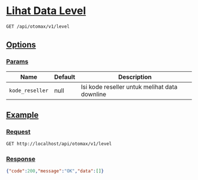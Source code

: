 # [Lihat Data Level]()

```bash
GET /api/otomax/v1/level
```

## [Options]()

### [Params]()

Name | Default | Description
--- | --- | ---
`kode_reseller` | null | Isi kode reseller untuk melihat data downline

## [Example]()

### [Request]()

```bash
GET http://localhost/api/otomax/v1/level
```

### [Response]()

```json
{"code":200,"message":"OK","data":[]}
```